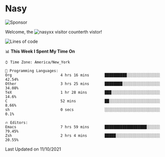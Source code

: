 # Nasy

<!--
<p align="center">
<img height="200" src="https://github-readme-stats.vercel.app/api?username=nasyxx&count_private=true&show_icons=true&theme=dracula&include_all_commits=true"/>
<img height="200" src="https://github-readme-stats.vercel.app/api/top-langs/?username=nasyxx&theme=dracula&hide=html,jupyter+notebook&count_private=true&show_icons=true"/>
</p>

  
----------------
-->

![Sponsor](https://img.shields.io/static/v1.svg?label=Sponsor&message=%E2%9D%A4&logo=GitHub&style=flat&color=pink)
 
Welcome, the ![nasyxx visitor counter](https://count.getloli.com/get/@nasyxx?theme=rule34)th vistor!
 
<!--START_SECTION:waka-->
![Lines of code](https://img.shields.io/badge/From%20Hello%20World%20I%27ve%20Written-5.4%20million%20lines%20of%20code-blue)

📊 **This Week I Spent My Time On** 

```text
⌚︎ Time Zone: America/New_York

💬 Programming Languages: 
Org                      4 hrs 16 mins       ██████████░░░░░░░░░░░░░░░   42.54% 
Other                    3 hrs 25 mins       ████████░░░░░░░░░░░░░░░░░   34.08% 
TeX                      1 hr 28 mins        ███░░░░░░░░░░░░░░░░░░░░░░   14.6% 
C                        52 mins             ██░░░░░░░░░░░░░░░░░░░░░░░   8.66% 
sh                       0 secs              ░░░░░░░░░░░░░░░░░░░░░░░░░   0.1%

🔥 Editors: 
Emacs                    7 hrs 59 mins       ███████████████████░░░░░░   79.45% 
Zsh                      2 hrs 4 mins        █████░░░░░░░░░░░░░░░░░░░░   20.55%

```


 Last Updated on 11/10/2021
<!--END_SECTION:waka-->

<!-- ![visitors](https://visitor-badge.laobi.icu/badge?page_id=nasyxx.nasyxx) -->
